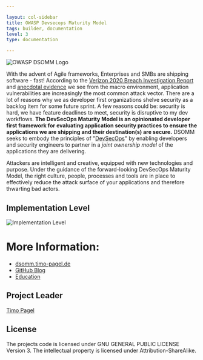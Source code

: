 ```yaml
---

layout: col-sidebar
title: OWASP Devsecops Maturity Model
tags: builder, documentation
level: 3
type: documentation

---
```

![OWASP DSOMM Logo](/assets/images/logotype.png)

With the advent of Agile frameworks, Enterprises and SMBs are shipping software - fast! According to the [Verizon 2020 Breach Investigation Report](https://enterprise.verizon.com/resources/reports/2020-data-breach-investigations-report.pdf) and [anecdotal evidence](https://www.equifaxbreachsettlement.com/) we see from the macro environment, application vulnerabilities are increasingly the most common attack vector. There are a lot of reasons why we as developer first organizations shelve security as a backlog item for some future sprint. A few reasons could be: security is hard, we have feature deadlines to meet, security is disruptive to my dev workflows. **The DevSecOps Maturity Model is an opinionated developer first framework for evaluating application security practices to ensure the applications we are shipping and their destination(s) are secure.** DSOMM seeks to embody the principles of "[DevSecOps](https://resources.github.com/whitepapers/Architects-guide-to-DevOps/)" by enabling developers and security engineers to partner in a _joint ownership model_ of the applications they are delivering.   

Attackers are intelligent and creative, equipped with new technologies and purpose. Under the guidance of the forward-looking DevSecOps Maturity Model, the right culture, people, processes and tools are in place to effectively reduce the attack surface of your applications and therefore thwarting bad actors.

## Implementation Level
![Implementation Level](/assets/images/impl.png)

# More Information: 
* [dsomm.timo-pagel.de](https://dsomm.timo-pagel.de)
* [GitHub Blog](https://github.blog/2020-08-06-achieving-devsecops-maturity-with-a-developer-first-community-driven-approach/)
* [Education](https://courses.practical-devsecops.com/p/devsecops-professional)

## Project Leader
<a href="mailto://timo.pagel@owasp.org">Timo Pagel</a>

## License
The projects code is licensed under GNU GENERAL PUBLIC LICENSE Version 3. The intellectual property is licensed under Attribution-ShareAlike.
